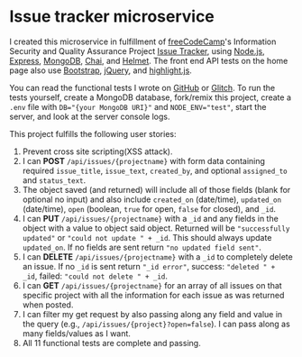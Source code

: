 # Issue tracker microservice

I created this microservice in fulfillment of [freeCodeCamp](https://freecodecamp.org)'s Information Security and Quality Assurance Project [Issue Tracker](https://www.freecodecamp.org/learn/information-security-and-quality-assurance/information-security-and-quality-assurance-projects/issue-tracker), using [Node.js](https://nodejs.org/en/), [Express](https://expressjs.com/), [MongoDB](https://mongodb.github.io/node-mongodb-native/), [Chai](https://www.chaijs.com/), and [Helmet](https://helmetjs.github.io/). The front end API tests on the home page also use [Bootstrap](https://getbootstrap.com/), [jQuery](https://jquery.com/), and [highlight.js](https://highlightjs.org/).

You can read the functional tests I wrote on [GitHub](https://github.com/tywmick/issue-tracker/tree/glitch/tests/2_functional-tests.js) or [Glitch](https://glitch.com/edit/#!/ty-issue-tracker?path=tests/2_functional-tests.js). To run the tests yourself, create a MongoDB database, fork/remix this project, create a `.env` file with `DB="{your MongoDB URI}"` and `NODE_ENV="test"`, start the server, and look at the server console logs.

This project fulfills the following user stories:

1.  Prevent cross site scripting(XSS attack).
2.  I can **POST** `/api/issues/{projectname}` with form data containing required `issue_title`, `issue_text`, `created_by`, and optional `assigned_to` and `status_text`.
3.  The object saved (and returned) will include all of those fields (blank for optional no input) and also include `created_on` (date/time), `updated_on` (date/time), `open` (boolean, `true` for open, `false` for closed), and `_id`.
4.  I can **PUT** `/api/issues/{projectname}` with a `_id` and any fields in the object with a value to object said object. Returned will be `"successfully updated"` or `"could not update " + _id`. This should always update `updated_on`. If no fields are sent return `"no updated field sent"`.
5.  I can **DELETE** `/api/issues/{projectname}` with a `_id` to completely delete an issue. If no `_id` is sent return `"_id error"`, success: `"deleted " + _id`, failed: `"could not delete " + _id`.
6.  I can **GET** `/api/issues/{projectname}` for an array of all issues on that specific project with all the information for each issue as was returned when posted.
7.  I can filter my get request by also passing along any field and value in the query (e.g., `/api/issues/{project}?open=false`). I can pass along as many fields/values as I want.
8.  All 11 functional tests are complete and passing.
